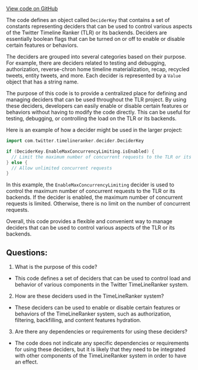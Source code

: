 [View code on GitHub](https://github.com/misbahsy/the-algorithm/timelineranker/server/src/main/scala/com/twitter/timelineranker/decider/DeciderKey.scala)

The code defines an object called `DeciderKey` that contains a set of constants representing deciders that can be used to control various aspects of the Twitter Timeline Ranker (TLR) or its backends. Deciders are essentially boolean flags that can be turned on or off to enable or disable certain features or behaviors. 

The deciders are grouped into several categories based on their purpose. For example, there are deciders related to testing and debugging, authorization, reverse-chron home timeline materialization, recap, recycled tweets, entity tweets, and more. Each decider is represented by a `Value` object that has a string name. 

The purpose of this code is to provide a centralized place for defining and managing deciders that can be used throughout the TLR project. By using these deciders, developers can easily enable or disable certain features or behaviors without having to modify the code directly. This can be useful for testing, debugging, or controlling the load on the TLR or its backends. 

Here is an example of how a decider might be used in the larger project:

```scala
import com.twitter.timelineranker.decider.DeciderKey

if (DeciderKey.EnableMaxConcurrencyLimiting.isEnabled) {
  // Limit the maximum number of concurrent requests to the TLR or its backends
} else {
  // Allow unlimited concurrent requests
}
```

In this example, the `EnableMaxConcurrencyLimiting` decider is used to control the maximum number of concurrent requests to the TLR or its backends. If the decider is enabled, the maximum number of concurrent requests is limited. Otherwise, there is no limit on the number of concurrent requests. 

Overall, this code provides a flexible and convenient way to manage deciders that can be used to control various aspects of the TLR or its backends.
## Questions: 
 1. What is the purpose of this code?
- This code defines a set of deciders that can be used to control load and behavior of various components in the Twitter TimeLineRanker system.

2. How are these deciders used in the TimeLineRanker system?
- These deciders can be used to enable or disable certain features or behaviors of the TimeLineRanker system, such as authorization, filtering, backfilling, and content features hydration.

3. Are there any dependencies or requirements for using these deciders?
- The code does not indicate any specific dependencies or requirements for using these deciders, but it is likely that they need to be integrated with other components of the TimeLineRanker system in order to have an effect.